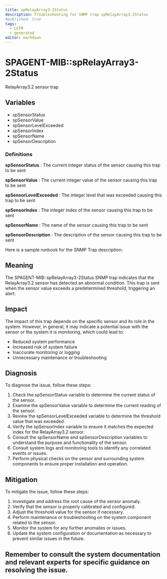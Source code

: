 ```yaml
---
title: spRelayArray3-2Status
description: Troubleshooting for SNMP trap spRelayArray3-2Status
#published: true
tags:
  - LGTM
  - generated
editor: markdown
---
```


# SPAGENT-MIB::spRelayArray3-2Status 

RelayArray3.2 sensor trap 


## Variables


  - spSensorStatus
  - spSensorValue
  - spSensorLevelExceeded
  - spSensorIndex
  - spSensorName
  - spSensorDescription 

### Definitions 


**spSensorStatus** 
: The current integer status of the sensor causing this trap to be sent 

**spSensorValue** 
: The current integer value of the sensor causing this trap to be sent 

**spSensorLevelExceeded** 
: The integer level that was exceeded causing this trap to be sent 

**spSensorIndex** 
: The integer index of the sensor causing this trap to be sent 

**spSensorName** 
: The name of the sensor causing this trap to be sent 

**spSensorDescription** 
: The description of the sensor causing this trap to be sent 


Here is a sample runbook for the SNMP Trap description:

## Meaning
The SPAGENT-MIB::spRelayArray3-2Status SNMP trap indicates that the RelayArray3.2 sensor has detected an abnormal condition. This trap is sent when the sensor value exceeds a predetermined threshold, triggering an alert.

## Impact
The impact of this trap depends on the specific sensor and its role in the system. However, in general, it may indicate a potential issue with the sensor or the system it is monitoring, which could lead to:

* Reduced system performance
* Increased risk of system failure
* Inaccurate monitoring or logging
* Unnecessary maintenance or troubleshooting

## Diagnosis
To diagnose the issue, follow these steps:

1. Check the spSensorStatus variable to determine the current status of the sensor.
2. Examine the spSensorValue variable to determine the current reading of the sensor.
3. Review the spSensorLevelExceeded variable to determine the threshold value that was exceeded.
4. Verify the spSensorIndex variable to ensure it matches the expected index for the RelayArray3.2 sensor.
5. Consult the spSensorName and spSensorDescription variables to understand the purpose and functionality of the sensor.
6. Consult system logs and monitoring tools to identify any correlated events or issues.
7. Perform physical checks on the sensor and surrounding system components to ensure proper installation and operation.

## Mitigation
To mitigate the issue, follow these steps:

1. Investigate and address the root cause of the sensor anomaly.
2. Verify that the sensor is properly calibrated and configured.
3. Adjust the threshold value for the sensor if necessary.
4. Perform maintenance or troubleshooting on the system component related to the sensor.
5. Monitor the system for any further anomalies or issues.
6. Update the system configuration or documentation as necessary to prevent similar issues in the future.

Remember to consult the system documentation and relevant experts for specific guidance on resolving the issue.
---




